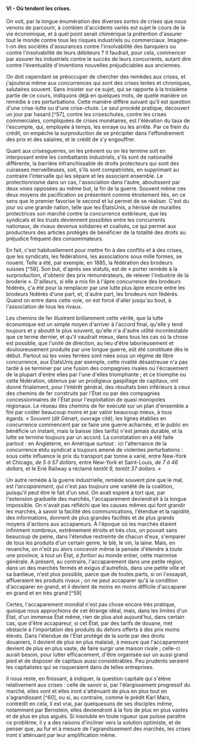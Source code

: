 #### VI - Où tendent les crises.

On voit, par la longue énumération des diverses sortes de crises que nous venons de parcourir, à combien d'accidents variés est sujet le cours de la vie économique, et à quel point serait chimérique la prétention d'assurer tout le monde contre tous les risques industriels ou commerciaux. Imagine-t-on des sociétés d'assurances contre l'insolvabilité des banquiers ou contre l'insolvabilité de leurs débiteurs ? Il faudrait, pour cela, commencer par assurer les industriels contre le succès de leurs concurrents, autant dire contre l'éventualité d'inventions nouvelles préjudiciables aux anciennes.

On doit cependant se préoccuper de chercher des remèdes aux crises, et j'ajouterai même aux concurrences qui sont des crises lentes et chroniques, salutaires souvent. Sans insister sur ce sujet, qui se rapporte à la troisième partie de ce cours, indiquons déjà en quelques mots, de quelle manière on remédie à ces perturbations. Cette manière diffère suivant qu'il est question d'une crise-lutte ou d'une crise-chute. Le seul procédé pratique, découvert un jour par hasard [^57], contre les criseschutes, contre les crises commerciales, compliquées de crises monétaires, est l'élévation du taux de l'escompte, qui, employée à temps, les enraye ou les arrête. Par ce frein du crédit, on empêche la surproduction de se précipiter dans l'effondrement des prix et des salaires, et le crédit de s'y engouffrer.

Quant aux crisesguerres, on les prévient ou on les termine soit en interposant entre les combattants industriels, s'ils sont de nationalité différente, la barrière infranchissable de droits protecteurs qui sont des cuirasses merveilleuses, soit, s'ils sont compatriotes, en supprimant au contraire l'intervalle qui les sépare et les associant ensemble. Le protectionnisme dans un cas, l'association dans l'autre, aboutissent par deux voies opposées au même but, la fin de la guerre. Souvent même ces deux moyens de pacification se présentent comme étroitement liés, en ce sens que le premier favorise le second et lui permet de se réaliser. C'est du jour où une grande nation, telle que les ÉtatsUnis, a hérissé de murailles protectrices son marché contre la concurrence extérieure, que les syndicats et les trusts deviennent possibles entre les concurrents nationaux, de rivaux devenus solidaires et coalisés, ce qui permet aux producteurs des articles protégés de bénéficier de la totalité des droits au préjudice fréquent des consommateurs.

En fait, c'est habituellement pour mettre fin à des conflits et à des crises, que les syndicats, les fédérations, les associations sous mille formes, se nouent. Telle a été, par exemple, en 1885, la fédération des brodeurs suisses [^58]. Son but, d'après ses statuts, est de « porter remède à la surproduction, d'obtenir des prix rémunérateurs, de relever l'industrie de la broderie ». D'ailleurs, si elle a mis fin à l'âpre concurrence des brodeurs fédérés, ç'a été pour la remplacer par une lutte plus âpre encore entre les brodeurs fédérés d'une part, et, d'autre part, les brodeurs non fédérés. Quand on entre dans cette voie, on est forcé d'aller jusqu'au bout, à l'association de tous les rivaux.

Les chemins de fer illustrent brillamment cette vérité, que la lutte économique est un simple moyen d'arriver à l'accord final, qu'elle y tend toujours et y aboutit le plus souvent, qu'elle n'a d'autre utilité incontestable que ce terme dernier, et qu'il vaudrait mieux, dans tous les cas où la chose est possible, que l'unité de direction, au lieu d'être laborieusement et douloureusement produite par une longue guerre, eût été constituée dès le début. Partout où les voies ferrées sont nées sous un régime de libre concurrence, aux ÉtatsUnis par exemple, cette rivalité désastreuse n'a pas tardé à se terminer par une fusion des compagnies rivales ou l'écrasement de la plupart d'entre elles par l'une d'elles triomphante ; et ce triomphe ou cette fédération, obtenus par un prodigieux gaspillage de capitaux, ont donné finalement, pour l'intérêt général, des résultats bien inférieurs à ceux des chemins de fer construits par l'État ou par des compagnies concessionnaires de l'État pour l'exploitation de quasi monopoles régionaux. Le réseau des chemins de fer exécuté sur un plan d'ensemble a fini par coûter beaucoup moins et par valoir beaucoup mieux, à tous égards. « Souvent (dit Génart, ouvrage cité), les lignes établies en concurrence commencent par se faire une guerre acharnée, et le public en bénéficie un instant, mais la baisse (des tarifs) n'est jamais durable, et la lutte se termine toujours par un accord. La constatation en a été faite partout : en Angleterre, en Amérique surtout : ici l'alternance de la concurrence etdu syndicat a toujours amené de violentes perturbations : sous cette influence le prix du transport par tonne a varié, entre New-York et Chicago, _de 5 à 57 dollars,_ entre New-York et Saint-Louis, _de 7 à 46 dollars,_ et le Erié Railway a réclamé _tantôt 9, tantôt 37 dollars. »_

Un autre remède à la guerre industrielle, remède souvent pire que le mal, est _l'accaparement, qui_ n'est pas toujours une variété de la coalition, puisqu'il peut être le fait d'un seul. On avait espéré à tort que, par l'extension graduelle des marchés, l'accaparement deviendrait à la longue impossible. On n'avait pas réfléchi que les causes mêmes qui font grandir les marchés, à savoir la facilité des communications, l'étendue et la rapidité, des informations, donnent de plus grandes facilités et de plus grands moyens d'actions aux accapareurs. À l'époque où les marchés étaient infiniment nombreux, extrêmement étroits et très clos, on pouvait sans beaucoup de peine, dans l'étendue restreinte de chacun d'eux, s'emparer de tous les produits d'un certain genre, le blé, le vin, la laine. Mais, en revanche, on n'eût pu alors concevoir même la pensée d'étendre à toute une province, à tout un État, _a fortiori_ au monde entier, cette mainmise générale. A présent, au contraire, l'accaparement dans une petite région, dans un des marchés fermés et exigus d'autrefois, dans une petite ville et sa banlieue, n'est plus possible, parce que de toutes parts, si on l'essayait, afflueraient les produits rivaux ; on ne peut accaparer qu'à la condition d'accaparer en grand, et il devient de moins en moins difficile d'accaparer en grand et en très grand [^59]

Certes, l'accaparement _mondial_ n'est pas chose encore très pratique, quoique nous approchions de cet étrange idéal, mais, dans les limites d'un État, d'un immense État même, rien de plus aisé aujourd'hui, dans certain cas, que d'être accapareur, si cet État, par des tarifs de douane, met obstacle à l'importation des produits du dehors offerts à des prix moins élevés. Dans l'étendue de l'État protégé de la sorte par des droits douaniers, il devient de plus en plus malaisé, à mesure que l'accaparement devient de plus en plus vaste, de faire surgir une maison rivale ; celle-ci aurait besoin, pour lutter efficacement, d'être organisée sur un aussi grand pied et de disposer de capitaux aussi considérables. Peu prudents seraient les capitalistes qui se risqueraient dans de telles entreprises.

Il nous reste, en finissant, à indiquer, la question capitale qui s'élève relativement aux crises : celle de savoir si, par l'élargissement progressif du marché, elles vont et elles iront s'atténuant de plus en plus tout en s'agrandissant [^60], ou si, au contraire, comme le prédit Karl Marx, contredit en cela, il est vrai, par quelquesuns de ses disciples même, notamment par Bernstein, elles deviendront à la fois de plus en plus vastes et de plus en plus aiguës. Si insoluble en toute rigueur que puisse paraître ce problème, il y a des raisons d'incliner vers la solution optimiste, et de penser que, au fur et à mesure de l'agrandissement des marchés, les crises iront s'atténuant par leur amplification même.
